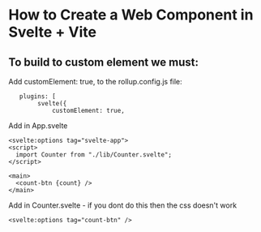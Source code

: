 # How to Create a Web Component in Svelte + Vite
 
## To build to custom element we must:

Add customElement: true, to the rollup.config.js file:
```
   plugins: [
        svelte({
            customElement: true,
```

Add in App.svelte
```
<svelte:options tag="svelte-app">
<script>
  import Counter from "./lib/Counter.svelte";
</script>

<main>
  <count-btn {count} />
</main>

```

Add in Counter.svelte - if you dont do this then the css doesn't work
```
<svelte:options tag="count-btn" />
```
